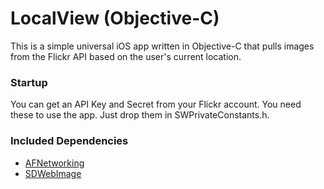 # LocalView (Objective-C) #

This is a simple universal iOS app written in Objective-C that pulls images from the Flickr API based on the user's current location.

### Startup
You can get an API Key and Secret from your Flickr account. You need these to use the app. Just drop them in SWPrivateConstants.h.

### Included Dependencies ###
* [AFNetworking](https://github.com/AFNetworking/AFNetworking)
* [SDWebImage](https://github.com/rs/SDWebImage)
